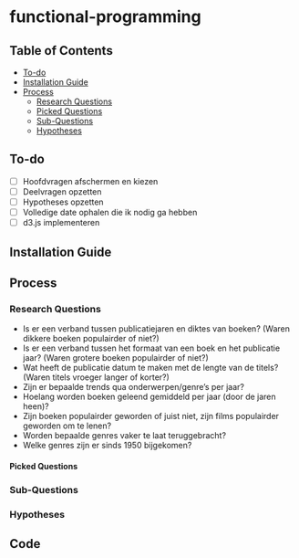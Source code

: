 # functional-programming

## Table of Contents
- [To-do](#to-do)
- [Installation Guide](#installation-guide)
- [Process](#process)
  - [Research Questions](#research-questions)
  - [Picked Questions](#picked-questions)
  - [Sub-Questions](#sub-questions)
  - [Hypotheses](#hypotheses)

## To-do
- [ ] Hoofdvragen afschermen en kiezen
- [ ] Deelvragen opzetten
- [ ] Hypotheses opzetten
- [ ] Volledige date ophalen die ik nodig ga hebben
- [ ] d3.js implementeren

## Installation Guide

## Process

### Research Questions
- Is er een verband tussen publicatiejaren en diktes van boeken? (Waren dikkere boeken populairder of niet?)
- Is er een verband tussen het formaat van een boek en het publicatie jaar? (Waren grotere boeken populairder of niet?)
- Wat heeft de publicatie datum te maken met de lengte van de titels? (Waren titels vroeger langer of korter?)
- Zijn er bepaalde trends qua onderwerpen/genre’s per jaar?
- Hoelang worden boeken geleend gemiddeld per jaar (door de jaren heen)?
- Zijn boeken populairder geworden of juist niet, zijn films populairder geworden om te lenen?
- Worden bepaalde genres vaker te laat teruggebracht?
- Welke genres zijn er sinds 1950 bijgekomen?

#### Picked Questions

### Sub-Questions
### Hypotheses

## Code
